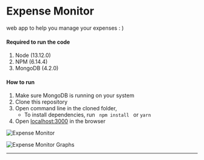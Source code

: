 # Expense Monitor
web app to help you manage your expenses : )

#### Required to run the code
1. Node (13.12.0)
2. NPM (6.14.4)
3. MongoDB (4.2.0)

####  How to run
1. Make sure MongoDB is running on your system
2. Clone this repository
3. Open command line in the cloned folder,
   - To install dependencies, run ```  npm install  ``` or ``` yarn ```
4. Open [localhost:3000](http://localhost:3000/) in the browser

![Expense Monitor](https://mernbook.s3.amazonaws.com/git+/expensetracker.png "MERN Expense Tracker")

![Expense Monitor Graphs](https://mernbook.s3.amazonaws.com/git+/graphs.png "MERN Expense Tracker Graphs")

----